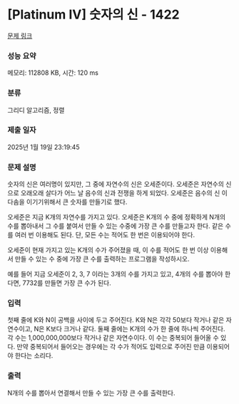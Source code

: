 # [Platinum IV] 숫자의 신 - 1422 

[문제 링크](https://www.acmicpc.net/problem/1422) 

### 성능 요약

메모리: 112808 KB, 시간: 120 ms

### 분류

그리디 알고리즘, 정렬

### 제출 일자

2025년 1월 19일 23:19:45

### 문제 설명

<p>숫자의 신은 여러명이 있지만, 그 중에 자연수의 신은 오세준이다. 오세준은 자연수의 신으로 오래오래 살다가 어느 날 음수의 신과 전쟁을 하게 되었다. 오세준은 음수의 신 이다솜을 이기기위해서 큰 숫자를 만들기로 했다.</p>

<p>오세준은 지금 K개의 자연수를 가지고 있다. 오세준은 K개의 수 중에 정확하게 N개의 수를 뽑아내서 그 수를 붙여서 만들 수 있는 수중에 가장 큰 수를 만들고자 한다. 같은 수를 여러 번 이용해도 된다. 단, 모든 수는 적어도 한 번은 이용되어야 한다.</p>

<p>오세준이 현재 가지고 있는 K개의 수가 주어졌을 때, 이 수를 적어도 한 번 이상 이용해서 만들 수 있는 수 중에 가장 큰 수를 출력하는 프로그램을 작성하시오.</p>

<p>예를 들어 지금 오세준이 2, 3, 7 이라는 3개의 수를 가지고 있고, 4개의 수를 뽑아야 한다면, 7732를 만들면 가장 큰 수가 된다.</p>

### 입력 

 <p>첫째 줄에 K와 N이 공백을 사이에 두고 주어진다. K와 N은 각각 50보다 작거나 같은 자연수이고, N은 K보다 크거나 같다. 둘째 줄에는 K개의 수가 한 줄에 하나씩 주어진다. 각 수는 1,000,000,000보다 작거나 같은 자연수이다. 이 수는 중복되어 들어올 수 있다. 만약 중복되어서 들어오는 경우에는 각 수가 적어도 입력으로 주어진 만큼 이용되어야 한다는 소리다.</p>

### 출력 

 <p>N개의 수를 뽑아서 연결해서 만들 수 있는 가장 큰 수를 출력한다.</p>

